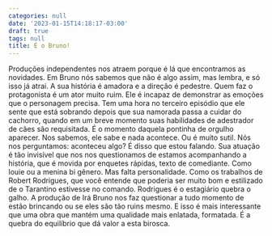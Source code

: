```yaml
---
categories: null
date: '2023-01-15T14:18:17-03:00'
draft: true
tags: null
title: É o Bruno!
---
```


Produções independentes nos atraem porque é lá que encontramos as novidades. Em Bruno nós sabemos que não é algo assim, mas lembra, e só isso já atrai. A sua história é amadora e a direção é pedestre. Quem faz o protagonista é um ator muito ruim. Ele é incapaz de demonstrar as emoções que o personagem precisa. Tem uma hora no terceiro episódio que ele sente que está sobrando depois que sua namorada passa a cuidar do cachorro, quando em um breve momento suas habilidades de adestrador de cães são requisitada. É o momento daquela pontinha de orgulho aparecer. Nos sabemos, ele sabe e nada acontece. Ou é muito sutil. Nós nos perguntamos: aconteceu algo? É disso que estou falando. Sua atuação é tão invisível que nos nos questionamos de estamos acompanhando a história, que é movida por enquetes rápidas, texto de comediante. Como louie ou a menina bi gênero. Mas falta personalidade. Como os trabalhos de Robert Rodrigues, que você entende que poderia ser muito bom e estilizado de o Tarantino estivesse no comando. Rodrigues é o estagiário quebra o galho. A produção de Irá Bruno nos faz questionar a tudo momento de estão brincando ou se eles são tão ruins mesmo. E isso é mais interessante que uma obra que mantém uma qualidade mais enlatada, formatada. É a quebra do equilíbrio que dá valor a esta birosca.